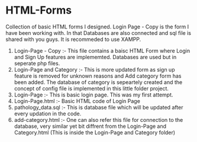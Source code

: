 # HTML-Forms
Collection of basic HTML forms I designed. Login Page - Copy is the form I have been working with. In that Databases are also connected and sql file is shared with you guys. It is recommeded to use XAMPP.
1) Login-Page - Copy :- This file contains a baisc HTML Form where Login and Sign Up features are implememted. Databases are used but in seperate php files.
2) Login-Page and Category :- This is more updated form as sign up feature is removed for unknown reasons and Add category form has been added. The database of category is sepeartely created and the concept of config file is implemented in this little folder project.
3) Login-Page :- This is basic login page. This was my first attempt.
4) Login-Page.html :- Basic HTML code of Login Page
5) pathology_data.sql :- This is database file which will be updated after every updation in the code.
6) add-category.html :- One can also refer this file for connection to the database, very similar yet bit diffrent from the Login-Page and Category.html (This is inside the Login-Page and Category folder)
